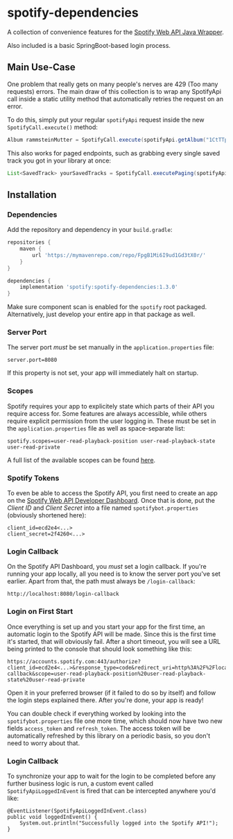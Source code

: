 # spotify-dependencies

A collection of convenience features for the [Spotify Web API Java Wrapper](https://github.com/thelinmichael/spotify-web-api-java).

Also included is a basic SpringBoot-based login process.

## Main Use-Case
One problem that really gets on many people's nerves are 429 (Too many requests) errors. The main draw of this collection is to wrap any SpotifyApi call inside a static utility method that automatically retries the request on an error.

To do this, simply put your regular `spotifyApi` request inside the new `SpotifyCall.execute()` method:

```java
Album rammsteinMutter = SpotifyCall.execute(spotifyApi.getAlbum("1CtTTpKbHU8KbHRB4LmBbv"));
```
This also works for paged endpoints, such as grabbing every single saved track you got in your library at once:

```java
List<SavedTrack> yourSavedTracks = SpotifyCall.executePaging(spotifyApi.getUsersSavedTracks());
```

## Installation

### Dependencies
Add the repository and dependency in your `build.gradle`:

```groovy
repositories {
    maven {
        url 'https://mymavenrepo.com/repo/FpgB1Mi6I9ud1Gd3tX0r/'
    }
}

dependencies {
    implementation 'spotify:spotify-dependencies:1.3.0'
}
```

Make sure component scan is enabled for the `spotify` root packaged. Alternatively, just develop your entire app in that package as well.

### Server Port
The server port *must* be set manually in the `application.properties` file:

```
server.port=8080
```

If this property is not set, your app will immediately halt on startup.

### Scopes
Spotify requires your app to explicitely state which parts of their API you require access for. Some features are always accessible, while others require explicit permission from the user logging in. These must be set in the `application.properties` file as well as space-separate list:

```
spotify.scopes=user-read-playback-position user-read-playback-state user-read-private
```

A full list of the available scopes can be found [here](https://developer.spotify.com/documentation/general/guides/authorization/scopes).

### Spotify Tokens
To even be able to access the Spotify API, you first need to create an app on the [Spotify Web API Developer Dashboard](https://developer.spotify.com/dashboard/applications). Once that is done, put the *Client ID* and *Client Secret* into a file named `spotifybot.properties` (obviously shortened here):

```
client_id=ecd2e4<...>
client_secret=2f4260<...>
```

### Login Callback
On the Spotify API Dashboard, you *must* set a login callback. If you're running your app locally, all you need is to know the server port you've set earlier. Apart from that, the path must always be `/login-callback`:

```
http://localhost:8080/login-callback
```

### Login on First Start
Once everything is set up and you start your app for the first time, an automatic login to the Spotify API will be made. Since this is the first time it's started, that will obviously fail. After a short timeout, you will see a URL being printed to the console that should look something like this:

```
https://accounts.spotify.com:443/authorize?client_id=ecd2e4<...>&response_type=code&redirect_uri=http%3A%2F%2Flocalhost%3A8080%2Flogin-callback&scope=user-read-playback-position%20user-read-playback-state%20user-read-private
```

Open it in your preferred browser (if it failed to do so by itself) and follow the login steps explained there. After you're done, your app is ready!

You can double check if everything worked by looking into the `spotifybot.properties` file one more time, which should now have two new fields `access_token` and `refresh_token`. The access token will be automatically refreshed by this library on a periodic basis, so you don't need to worry about that.

### Login Callback
To synchronize your app to wait for the login to be completed before any further business logic is run, a custom event called `SpotifyApiLoggedInEvent` is fired that can be intercepted anywhere you'd like:

```
@EventListener(SpotifyApiLoggedInEvent.class)
public void loggedInEvent() {
    System.out.println("Successfully logged into the Spotify API!");
}
```
